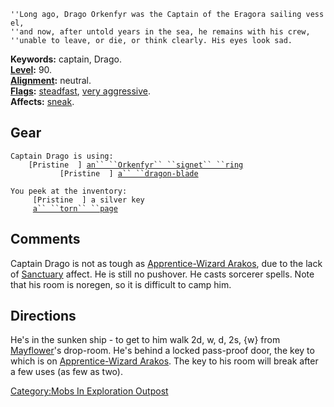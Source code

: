 `''Long ago, Drago Orkenfyr was the Captain of the Eragora sailing vessel,`  
`''and now, after untold years in the sea, he remains with his crew,`  
`''unable to leave, or die, or think clearly. His eyes look sad.`

**Keywords:** captain, Drago.  
**[Level](Level.md "wikilink"):** 90.  
**[Alignment](Alignment.md "wikilink"):** neutral.  
**[Flags](:Category:_Mob_Types.md "wikilink"):**
[steadfast](Sentinel_Mobs.md "wikilink"), [very
aggressive](Aggressive_Mobs.md "wikilink").  
**Affects:** [sneak](Sneak.md "wikilink").  

## Gear

`Captain Drago is using:`  
<worn on finger>`    [Pristine  ] `[`an`` ``Orkenfyr`` ``signet`` ``ring`](Orkenfyr_Signet_Ring.md "wikilink")  
<wielded>`           [Pristine  ] `[`a`` ``dragon-blade`](Dragon-Blade.md "wikilink")

`You peek at the inventory:`  
`     [Pristine  ] a silver key`  
`     `[`a`` ``torn`` ``page`](Torn_Page.md "wikilink")

## Comments

Captain Drago is not as tough as [Apprentice-Wizard
Arakos](Apprentice-Wizard_Arakos "wikilink"), due to the lack of
[Sanctuary](Sanctuary "wikilink") affect. He is still no pushover. He
casts sorcerer spells. Note that his room is noregen, so it is difficult
to camp him.

## Directions

He's in the sunken ship - to get to him walk 2d, w, d, 2s, {w} from
[Mayflower](Mayflower "wikilink")'s drop-room. He's behind a locked
pass-proof door, the key to which is on [Apprentice-Wizard
Arakos](Apprentice-Wizard_Arakos "wikilink"). The key to his room will
break after a few uses (as few as two).

[Category:Mobs In Exploration
Outpost](Category:Mobs_In_Exploration_Outpost "wikilink")
